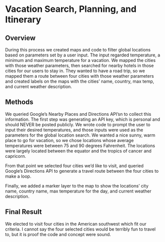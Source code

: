 # Vacation Search, Planning, and Itinerary
## Overview
During this process we created maps and code to filter global locations based on parameters set by a user input. The input regarded temperature, a minimum and maximum temperature for a vacation.  We mapped the cities with those weather parameters, then searched for nearby hotels in those cities for our users to stay in. 
They wanted to have a road trip, so we mapped them a route between four cities with those weather parameters and created labels on the maps with the cities’ name, country, max temp, and current weather description. 

## Methods
We queried Google’s Nearby Places and Directions API’sn to collect this information. The first step was generating an API key, which is personal and should NEVER be posted publicly. We wrote code to prompt the user to input their desired temperatures, and those inputs were used as the parameters for the global location search. We wanted a nice sunny, warm place to go for vacation, so we chose locations whose average temperatures were between 75 and 90 degrees Fahrenheit. The locations were largely located between the equator and the tropics of cancer and capricorn. 

From that point we selected four cities we’d like to visit, and queried Google’s Directions API to generate a travel route between the four cities to make a loop. 

Finally, we added a marker layer to the map to show the locations’ city name, country name, max temperature for the day, and current weather description. 

## Final Result
We elected to visit four cities in the American southwest which fit our criteria. I cannot say the four selected cities would be terribly fun to travel to, but it is proof the code and concept were sound. 
